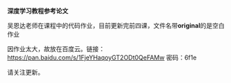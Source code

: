**深度学习教程参考论文**

吴恩达老师在课程中的代码作业，目前更新完前四课，文件名带**original**的是空白作业

因作业太大，故放在百度云。链接：https://pan.baidu.com/s/1FjeYHaqoyGT2ODt0QeFAMw 密码：6f1e

请关注更新。

